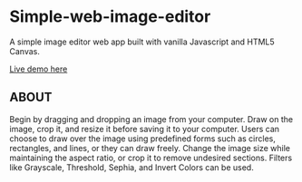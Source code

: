 # Simple-web-image-editor

A simple image editor web app built with vanilla Javascript and HTML5 Canvas.

[Live demo here](https://craciuncezar.github.io/Simple-web-image-editor/)

## ABOUT

Begin by dragging and dropping an image from your computer. Draw on the image, crop it, and resize it before saving it to your computer.
Users can choose to draw over the image using predefined forms such as circles, rectangles, and lines, or they can draw freely. Change the image size while maintaining the aspect ratio, or crop it to remove undesired sections. Filters like Grayscale, Threshold, Sephia, and Invert Colors can be used.
